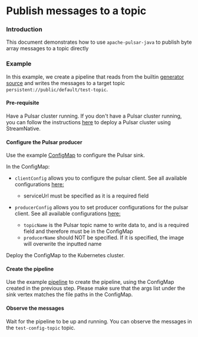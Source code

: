 # Publish messages to a topic

### Introduction

This document demonstrates how to use `apache-pulsar-java` to publish byte array messages to a topic directly


### Example

In this example, we create a pipeline that reads from the
builtin [generator source](https://numaflow.numaproj.io/user-guide/sources/generator/) and writes the messages to a
target topic `persistent://public/default/test-topic`. 

#### Pre-requisite

Have a Pulsar cluster running. 
If you don't have a Pulsar cluster running, you can follow the instructions [here](https://github.com/numaproj-contrib/apache-pulsar-java/blob/master/docs/get-started/pulsar-on-streamnative.md) to deploy a Pulsar cluster using StreamNative.

#### Configure the Pulsar producer

Use the example [ConfigMap](manifests/byte-arr-producer-config.yaml) to configure the Pulsar sink.

In the ConfigMap:

* `clientConfig` allows you to configure the pulsar client. See all available configurations [here:](https://pulsar.apache.org/reference/#/4.0.x/client/client-configuration-client) 
    * serviceUrl must be specified as it is a required field 

* `producerConfig` allows you to set producer configurations for the pulsar client. See all available configurations [here:](https://pulsar.apache.org/reference/#/4.0.x/client/client-configuration-producer) 
    * `topicName` is the Pulsar topic name to write data to, and is a required field and therefore must be in the ConfigMap
    * `producerName` should NOT be specified. If it is specified, the image will overwrite the inputted name

Deploy the ConfigMap to the Kubernetes cluster.

#### Create the pipeline

Use the example [pipeline](manifests/byte-arr-producer-pipeline.yaml) to create the pipeline, using the ConfigMap created in
the previous step. Please make sure that the args list under the sink vertex matches the file paths in the ConfigMap.

#### Observe the messages
Wait for the pipeline to be up and running. You can observe the messages in the `test-config-topic` topic. 